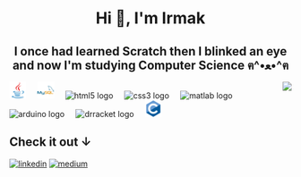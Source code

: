 <div align="center">
  <h1>Hi 👋, I'm Irmak</h1>
  <h2>I once had learned Scratch then I blinked an eye and now I'm studying Computer Science ฅ^•ﻌ•^ฅ</h2>
</div>
<img align="right" height="300" src="https://i.pinimg.com/originals/d0/d0/f4/d0d0f497e74132aac08104ea8619e264.gif" />

<div align="left">
  <img src="https://raw.githubusercontent.com/devicons/devicon/master/icons/java/java-original.svg" height="30" alt="java logo" />
  <img width="12" />
  <img src="https://raw.githubusercontent.com/devicons/devicon/master/icons/mysql/mysql-original-wordmark.svg" alt="mysql" height="30" />
  <img width="12" />
  <img src="https://cdn.jsdelivr.net/gh/devicons/devicon/icons/html5/html5-original.svg" height="30" alt="html5 logo" />
  <img width="12" />
  <img src="https://cdn.jsdelivr.net/gh/devicons/devicon/icons/css3/css3-original.svg" height="30" alt="css3 logo" />
  <img width="12" />
  <img src="https://upload.wikimedia.org/wikipedia/commons/2/21/Matlab_Logo.png" height="30" alt="matlab logo" />
  <img width="12" />
  <img src="https://cdn.worldvectorlogo.com/logos/arduino-1.svg" height="30" alt="arduino logo" />
  <img width="12" />
  <img src="https://th.bing.com/th/id/OIP.vkIhDEPHEl4Er1ARHeY3xAHaHa?rs=1&pid=ImgDetMain" height="30" alt="drracket logo" />
  <img width="12" />
    <img src="https://raw.githubusercontent.com/devicons/devicon/master/icons/c/c-original.svg" height="30" alt="c logo" />
  <img width="12" />

  
  <h2>Check it out ↓</h2>
  <p>
    <a target="_blank" href="https://www.linkedin.com/in/irmakdamlaozdemir" style="display: inline-block;">
      <img src="https://img.shields.io/badge/linkedin-logo?style=for-the-badge&logo=linkedin&logoColor=white&color=%230a77b6" alt="linkedin" />
    </a>
    <a target="_blank" href="https://medium.com/@irmakozfe" style="display: inline-block;">
      <img src="https://img.shields.io/badge/medium-logo?style=for-the-badge&logo=medium&logoColor=white&color=black" alt="medium" />
    </a>
  </p>
</div>




